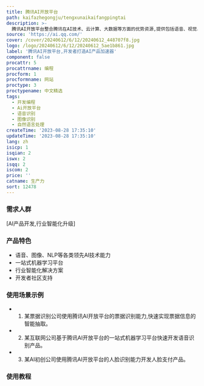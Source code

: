 ```yaml
---
title: 腾讯AI开放平台
path: kaifazhegongju/tengxunaikaifangpingtai
description: >-
  腾讯AI开放平台整合腾讯在AI技术、云计算、大数据等方面的优势资源,提供包括语音、视觉、NLP在内的各类领先AI技术能力,以及一站式机器学习平台、行业解决方案,帮助开发者快速孵化AI创意,让AI落地更多场景,实现从技术到产品的全面赋能。
source: 'https://ai.qq.com/'
cover: /cover/20240612/6/12/20240612_448707f8.jpg
logo: /logo/20240612/6/12/20240612_5ae1b861.jpg
label: '腾讯AI开放平台,开发者打造AI产品加速器'
component: false
procattr: 5
procattrname: 编程
procform: 1
procformname: 网站
proctype: 3
proctypename: 中文精选
tags:
  - 开发编程
  - Ai开放平台
  - 语音识别
  - 图像识别
  - 自然语言处理
createTime: '2023-08-28 17:35:10'
updateTime: '2023-08-28 17:35:10'
lang: zh
isicp: 1
isqian: 2
iswx: 2
isqq: 2
iscom: 2
price: ''
catname: 生产力
sort: 12478
---
```




### 需求人群
[AI产品开发,行业智能化升级]

### 产品特色
- 语音、图像、NLP等各类领先AI技术能力
- 一站式机器学习平台
- 行业智能化解决方案
- 开发者社区支持

### 使用场景示例
- 1. 某票据识别公司使用腾讯AI开放平台的票据识别能力,快速实现票据信息的智能抽取。
- 2. 某互联网公司基于腾讯AI开放平台的一站式机器学习平台快速开发语音识别产品。
- 3. 某AI初创公司使用腾讯AI开放平台的人脸识别能力开发人脸支付产品。

### 使用教程


  
